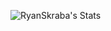![RyanSkraba's Stats](https://github-readme-stats.vercel.app/api?username=RyanSkraba&show_icons=false)
